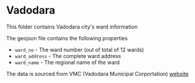 # Vadodara

This folder contains Vadodara city's ward information

The geojson file contains the following properties

- `ward_no` - The ward number (out of total of 12 wards)
- `ward_address` - The complete ward address
- `ward_name` - The regional name of the ward

The data is sourced from VMC (Vadodara Municipal Corportation) [website](https://vmc.gov.in/AdministrativeWardwiseMap.aspx)
